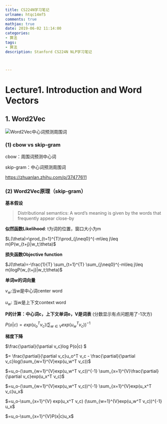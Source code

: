 ```yaml
---
title: CS224N学习笔记
urlname: htqc14mf5
comments: true
mathjax: true
date: 2019-06-02 11:14:00
categories:
- 算法
tags:
- 算法
description: Stanford CS224N NLP学习笔记



---
```


# Lecture1. Introduction and Word Vectors

## 1. Word2Vec

![Word2Vec中心词预测周围词]()

### (1) cbow vs skip-gram

cbow：周围词预测中心词

skip-gram：中心词预测周围词

<https://zhuanlan.zhihu.com/p/37477611>

### (2) Word2Vec原理（skip-gram）

**基本假设**

> Distributional semantics: A word’s meaning is given by the words that frequently appear close-by 

**似然函数Likelihood**: t为词的位置，窗口大小为m

$L(\theta)=\prod_{t=1}^{T}\prod_{j\neq0}^{-m\leq j\leq m}P(w_{t+j}|w_t;\theta)$

**损失函数Objective function**

$J(\theta)=-\frac{1}{T} \sum_{t=1}^{T} \sum_{j\neq0}^{-m\leq j\leq m}logP(w_{t+j}|w_t;\theta)$

**单词w的词向量**

$v_w$:当w是中心词center word

$u_w$: 当w是上下文context word

**P的计算：中心词c，上下文单词o，V是词表** (分数显示有点问题用了-1次方)

$P(o|c)={exp(u_o^T v_c)}  ({\sum_{w\in V}exp(u_w^T v_c)})^{-1}$

**梯度下降**

$\frac{\partial}{\partial v_c}log P(o|c) $

$= \frac{\partial}{\partial v_c}u_o^T v_c -  \frac{\partial}{\partial v_c}log(\sum_{w=1}^{V}exp(u_w^T v_c))$

$=u_o-(\sum_{w=1}^{V}exp(u_w^T v_c))^{-1} \sum_{x=1}^{V}\frac{\partial}{\partial v_c}exp(u_x^T v_c)$

$=u_o-(\sum_{w=1}^{V}exp(u_w^T v_c))^{-1} \sum_{x=1}^{V}exp(u_x^T v_c)u_x$

$=u_o-\sum_{x=1}^{V} exp(u_x^T v_c) (\sum_{w=1}^{V}exp(u_w^T v_c))^{-1} u_x$

$=u_o-\sum_{x=1}^{V}P(x|c)u_x$

